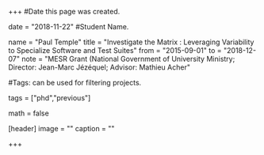 

+++
#Date this page was created.

date = "2018-11-22"
#Student Name.

name = "Paul Temple" 
title = "Investigate the Matrix : Leveraging Variability to Specialize Software and Test Suites" 
from = "2015-09-01"
to = "2018-12-07"
note = "MESR Grant (National Government of University Ministry; Director: Jean-Marc Jézéquel; Advisor: Mathieu Acher"

#Tags: can be used for filtering projects.

tags = ["phd","previous"]

math = false

[header] 
image = "" 
caption = ""

+++
